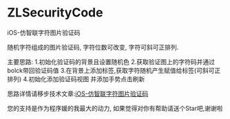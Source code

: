 # ZLSecurityCode
iOS-仿智联字符图片验证码

随机字符组成的图片验证码, 字符位数可改变, 字符可斜可正排列.

主要思路:
1.初始化验证码的背景且设置随机色
2.获取验证图上的字符码并通过bolck带回验证码值
3.在背景上添加标签,获取字符随机产生赋值给标签(可斜可正排列)
4.初始化添加验证码视图 并添加手势点击刷新


思路详情请移步技术文章:[iOS-仿智联字符图片验证码](http://www.jianshu.com/p/883faf8fe520)

您的支持是作为程序媛的我最大的动力, 如果觉得对你有帮助请送个Star吧,谢谢啦
